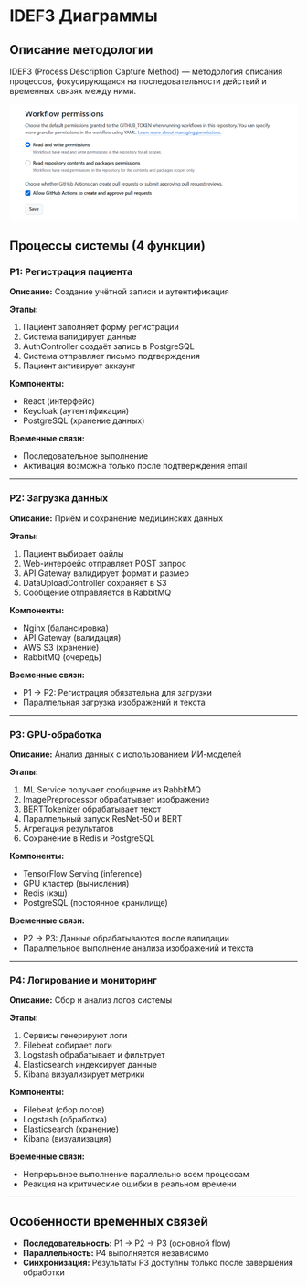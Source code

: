 # IDEF3 Диаграммы

## Описание методологии

IDEF3 (Process Description Capture Method) — методология описания процессов, фокусирующаяся на последовательности действий и временных связях между ними.

![IDEF3 Диаграмма](img/img2.png)

## Процессы системы (4 функции)

### P1: Регистрация пациента

**Описание:** Создание учётной записи и аутентификация

**Этапы:**
1. Пациент заполняет форму регистрации
2. Система валидирует данные
3. AuthController создаёт запись в PostgreSQL
4. Система отправляет письмо подтверждения
5. Пациент активирует аккаунт

**Компоненты:**
- React (интерфейс)
- Keycloak (аутентификация)
- PostgreSQL (хранение данных)

**Временные связи:**
- Последовательное выполнение
- Активация возможна только после подтверждения email

---

### P2: Загрузка данных

**Описание:** Приём и сохранение медицинских данных

**Этапы:**
1. Пациент выбирает файлы
2. Web-интерфейс отправляет POST запрос
3. API Gateway валидирует формат и размер
4. DataUploadController сохраняет в S3
5. Сообщение отправляется в RabbitMQ

**Компоненты:**
- Nginx (балансировка)
- API Gateway (валидация)
- AWS S3 (хранение)
- RabbitMQ (очередь)

**Временные связи:**
- P1 → P2: Регистрация обязательна для загрузки
- Параллельная загрузка изображений и текста

---

### P3: GPU-обработка

**Описание:** Анализ данных с использованием ИИ-моделей

**Этапы:**
1. ML Service получает сообщение из RabbitMQ
2. ImagePreprocessor обрабатывает изображение
3. BERTTokenizer обрабатывает текст
4. Параллельный запуск ResNet-50 и BERT
5. Агрегация результатов
6. Сохранение в Redis и PostgreSQL

**Компоненты:**
- TensorFlow Serving (inference)
- GPU кластер (вычисления)
- Redis (кэш)
- PostgreSQL (постоянное хранилище)

**Временные связи:**
- P2 → P3: Данные обрабатываются после валидации
- Параллельное выполнение анализа изображений и текста

---

### P4: Логирование и мониторинг

**Описание:** Сбор и анализ логов системы

**Этапы:**
1. Сервисы генерируют логи
2. Filebeat собирает логи
3. Logstash обрабатывает и фильтрует
4. Elasticsearch индексирует данные
5. Kibana визуализирует метрики

**Компоненты:**
- Filebeat (сбор логов)
- Logstash (обработка)
- Elasticsearch (хранение)
- Kibana (визуализация)

**Временные связи:**
- Непрерывное выполнение параллельно всем процессам
- Реакция на критические ошибки в реальном времени

---

## Особенности временных связей

- **Последовательность:** P1 → P2 → P3 (основной flow)
- **Параллельность:** P4 выполняется независимо
- **Синхронизация:** Результаты P3 доступны только после завершения обработки

